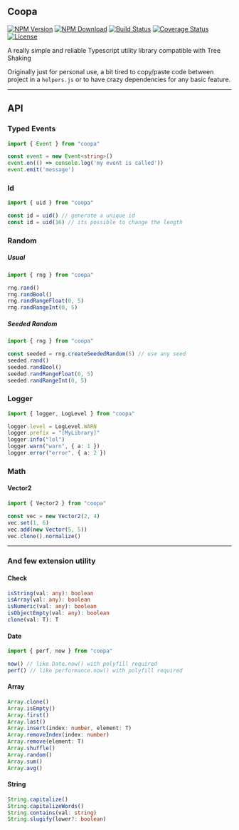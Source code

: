 ## Coopa

[![NPM Version](https://img.shields.io/npm/v/coopa.svg)](https://npmjs.org/package/coopa)
[![NPM Download](https://img.shields.io/npm/dm/coopa.svg)](https://npmjs.org/package/coopa)
[![Build Status](https://travis-ci.org/kefniark/Coopa.svg?branch=master)](https://travis-ci.org/kefniark/Coopa)
[![Coverage Status](https://coveralls.io/repos/github/kefniark/Coopa/badge.svg?branch=master)](https://coveralls.io/github/kefniark/Coopa?branch=master)
[![License](https://img.shields.io/npm/l/coopa.svg)](https://npmjs.org/package/coopa)

A really simple and reliable Typescript utility library compatible with Tree Shaking

Originally just for personal use, a bit tired to copy/paste code between project in a `helpers.js` or to have crazy dependencies for any basic feature.

___
## API

### Typed Events
```ts
import { Event } from "coopa"

const event = new Event<string>()
event.on(() => console.log('my event is called'))
event.emit('message')
```
### Id
```ts
import { uid } from "coopa"

const id = uid() // generate a unique id
const id = uid(16) // its possible to change the length
```
### Random

##### Usual
```ts
import { rng } from "coopa"

rng.rand()
rng.randBool()
rng.randRangeFloat(0, 5)
rng.randRangeInt(0, 5)
```

##### Seeded Random
```ts
import { rng } from "coopa"

const seeded = rng.createSeededRandom(5) // use any seed
seeded.rand()
seeded.randBool()
seeded.randRangeFloat(0, 5)
seeded.randRangeInt(0, 5)
```

### Logger
```ts
import { logger, LogLevel } from "coopa"

logger.level = LogLevel.WARN
logger.prefix = "[MyLibrary]"
logger.info("lol")
logger.warn("warn", { a: 1 })
logger.error("error", { a: 2 })
```

### Math

#### Vector2
```ts
import { Vector2 } from "coopa"

const vec = new Vector2(2, 4)
vec.set(1, 6)
vec.add(new Vector(5, 5))
vec.clone().normalize()
```

___
### And few extension utility

#### Check
```ts
isString(val: any): boolean
isArray(val: any): boolean
isNumeric(val: any): boolean
isObjectEmpty(val: any): boolean
clone(val: T): T
```

#### Date
```ts
import { perf, now } from "coopa"

now() // like Date.now() with polyfill required
perf() // like performance.now() with polyfill required
```


#### Array
```ts
Array.clone()
Array.isEmpty()
Array.first()
Array.last()
Array.insert(index: number, element: T)
Array.removeIndex(index: number)
Array.remove(element: T)
Array.shuffle()
Array.random()
Array.sum()
Array.avg()
```

#### String
```ts
String.capitalize()
String.capitalizeWords()
String.contains(val: string)
String.slugify(lower?: boolean)
```
